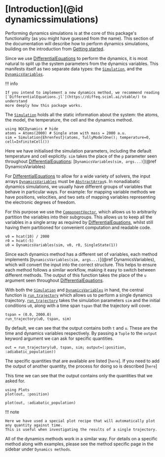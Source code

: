 # [Introduction](@id dynamicssimulations)

Performing dynamics simulations is at the core of this package's functionality
(as you might have guessed from the name).
This section of the documentation will describe how to perform dynamics simulations,
building on the introduction from [Getting started](@ref).

Since we use [DifferentialEquations](https://diffeq.sciml.ai/stable/)
to perform the dynamics, it is most natural
to split up the system parameters from the dynamics variables.
This manifests itself as two separate data types: the [`Simulation`](@ref), and the
[`DynamicsVariables`](@ref).

!!! info

    If you intend to implement a new dynamics method, we recommend reading
    [`DifferentialEquations.jl`](https://diffeq.sciml.ai/stable/) to understand
    more deeply how this package works.

The [`Simulation`](@ref) holds all the static information about the system: the atoms,
the model, the temperature, the cell and the dynamics method.

```@example dynamics
using NQCDynamics # hide
atoms = Atoms(2000) # Single atom with mass = 2000 a.u.
sim = Simulation{Ehrenfest}(atoms, TullyModelOne(); temperature=0, cell=InfiniteCell())
```
Here we have initialised the simulation parameters, including the default temperature and cell explicitly.
`sim` takes the place of the `p` parameter seen throughout [DifferentialEquations](https://diffeq.sciml.ai/stable/): 
[`DynamicsVariables(sim, args...)`](@ref DynamicsVariables)

For [DifferentialEquations](https://diffeq.sciml.ai/stable/) to allow for a wide variety of solvers, 
the input arrays [`DynamicsVariables`](@ref) must be [`AbstractArray`](https://docs.julialang.org/en/v1/manual/interfaces/#man-interface-array)s.
In nonadiabatic dynamics simulations, we usually have different groups of variables that behave in particular ways.
For example: for mapping variable methods we have positions, velocities, and two sets of mapping variables representing
the electronic degrees of freedom.

For this purpose we use the [`ComponentVector`](https://github.com/jonniedie/ComponentArrays.jl), which allows us
to arbitrarily partition the variables into their subgroups.
This allows us to keep all the variables in a single array as required by
[DifferentialEquations](https://diffeq.sciml.ai/stable/),
whilst still having them partitioned for convenient computation and readable code.

```@example dynamics
v0 = hcat(10) / 2000
r0 = hcat(-5)
u0 = DynamicsVariables(sim, v0, r0, SingleState(1))
```

Since each dynamics method has a different set of variables, each method implements
[`DynamicsVariables(sim, args...)`](@ref DynamicsVariables), which will convert the input into the correct
structure.
This helps to ensure each method follows a similar workflow, making it easy to switch between different methods.
The output of this function takes the place of the `u` argument seen throughout
[DifferentialEquations](https://diffeq.sciml.ai/stable/).

With both the [`Simulation`](@ref) and [`DynamicsVariables`](@ref) in hand,
the central function is [`run_trajectory`](@ref) which allows us to perform a single dynamics trajectory.
[`run_trajectory`](@ref) takes the simulation parameters `sim` and the initial conditions `u0`, along with a time span `tspan`
that the trajectory will cover.

```@example dynamics
tspan = (0.0, 2000.0)
run_trajectory(u0, tspan, sim)
```

By default, we can see that the output contains both `t` and `u`. These are the time and dynamics variables
respectively.
By passing a `Tuple` to the `output` keyword argument we can ask for specific quantities.

```@example dynamics
out = run_trajectory(u0, tspan, sim; output=(:position, :adiabatic_population))
```
The specific quantities that are available are listed [`here`]. If you need to add the output of another 
quantity, the process for doing so is described [`here`]

This time we can see that the output contains only the quantities that we asked for.

```@example dynamics
using Plots
plot(out, :position)
```

```@example dynamics
plot(out, :adiabatic_population)
```

!!! note

    Here we have used a special plot recipe that will automatically plot any quantity against time.
    This is useful when investigating the results of a single trajectory.

All of the dynamics methods work in a similar way. For details on a specific method along with examples,
please see the method specific page in the sidebar under `Dynamics methods`.

